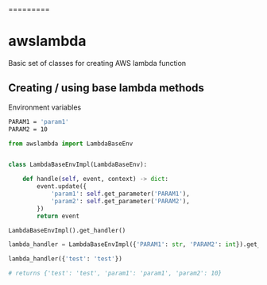 =========
# awslambda
Basic set of classes for creating AWS lambda function


## Creating / using base lambda methods

Environment variables

```bash
PARAM1 = 'param1'
PARAM2 = 10
```

```python
from awslambda import LambdaBaseEnv


class LambdaBaseEnvImpl(LambdaBaseEnv):

    def handle(self, event, context) -> dict:
        event.update({
            'param1': self.get_parameter('PARAM1'),
            'param2': self.get_parameter('PARAM2'),
        })
        return event

LambdaBaseEnvImpl().get_handler()

lambda_handler = LambdaBaseEnvImpl({'PARAM1': str, 'PARAM2': int}).get_handler()

lambda_handler({'test': 'test'})

# returns {'test': 'test', 'param1': 'param1', 'param2': 10}
```
